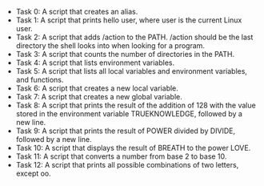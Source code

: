 * Task 0: A script that creates an alias.
* Task 1: A script that prints hello user, where user is the current Linux user.
* Task 2: A script that adds /action to the PATH. /action should be the last directory the shell looks into when looking for a              program.
* Task 3: A script that counts the number of directories in the PATH.
* Task 4: A script that lists environment variables.
* Task 5: A script that lists all local variables and environment variables, and functions.
* Task 6: A script that creates a new local variable.
* Task 7: A script that creates a new global variable.
* Task 8: A script that prints the result of the addition of 128 with the value stored in the environment variable 
          TRUEKNOWLEDGE, followed by a new line.
* Task 9: A script that prints the result of POWER divided by DIVIDE, followed by a new line.
* Task 10: A script that displays the result of BREATH to the power LOVE.
* Task 11: A script that converts a number from base 2 to base 10. 
* Task 12: A script that prints all possible combinations of two letters, except oo.
